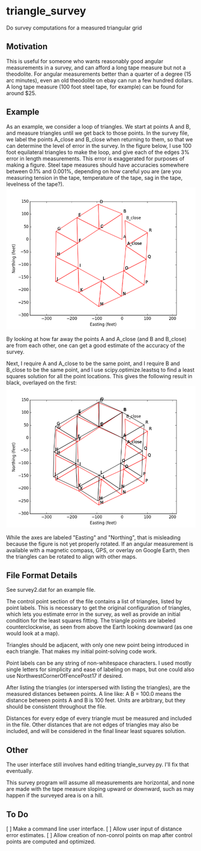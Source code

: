 # triangle_survey
Do survey computations for a measured triangular grid

## Motivation ## 
This is useful for someone who wants reasonably good angular measurements in a
survey, and can afford a long tape measure but not a theodolite.  For angular
measurements better than a quarter of a degree (15 arc minutes), even an old
theodolite on ebay can run a few hundred dollars.  A long tape measure (100 foot
steel tape, for example) can be found for around $25.

## Example ##
As an example, we consider a loop of triangles.  We start at points A and B, and
measure triangles until we get back to those points.  In the survey file, we
label the points A_close and B_close when returning to them, so that we can
determine the level of error in the survey.  In the figure below, I use 100 foot
equilateral triangles to make the loop, and give each of the edges 3% error in
length measurements.  This error is exaggerated for purposes of making a figure.
Steel tape measures should have accuracies somewhere between 0.1% and 0.001%,
depending on how careful you are (are you measuring tension in the tape,
temperature of the tape, sag in the tape, levelness of the tape?).
![Uncorrected survey](survey2_uncorrected.png)

By looking at how far away the points A and A_close (and B and B_close) are from each other, one can
get a good estimate of the accuracy of the survey.

Next, I require A and A_close to be the same point, and I require B and B_close
to be the same point, and I use scipy.optimize.leastsq to find a least squares
solution for all the point locations.  This gives the following result in black,
overlayed on the first:
![Corrected and uncorrected survey](survey2_both.png)

While the axes are labeled "Easting" and "Northing", that is misleading because
the figure is not yet properly rotated.  If an angular measurement is available
with a magnetic compass, GPS, or overlay on Google Earth, then the triangles can
be rotated to align with other maps.

## File Format Details ## 
See survey2.dat for an example file.

The control point section of the file contains a list of triangles, listed by
point labels.  This is necessary to get the original configuration of triangles,
which lets you estimate error in the survey, as well as provide an initial
condition for the least squares fitting.  The triangle points are labeled
counterclockwise, as seen from above the Earth looking downward (as one would
look at a map).  

Triangles should be adjacent, with only one new point being introduced in each
triangle.  That makes my initial point-solving code work.

Point labels can be any string of non-whitespace characters.  I used mostly
single letters for simplicity and ease of labeling on maps, but one could also
use NorthwestCornerOfFencePost17 if desired.

After listing the triangles (or interspersed with listing the triangles), are
the measured distances between points.  A line like:
    A B = 100.0
means the distance between points A and B is 100 feet.  Units are arbitrary, but
they should be consistent throughout the file.

Distances for every edge of every triangle must be measured and included in the
file.  Other distances that are not edges of triangles may also be included, and
will be considered in the final linear least squares solution.

## Other ## 

The user interface still involves hand editing triangle_survey.py.  I'll fix
that eventually.

This survey program will assume all measurements are horizontal, and none are
made with the tape measure sloping upward or downward, such as may happen if the
surveyed area is on a hill.

## To Do ##

[ ] Make a command line user interface.
[ ] Allow user input of distance error estimates.
[ ] Allow creation of non-conrol points on map after control points are computed
    and optimized.

